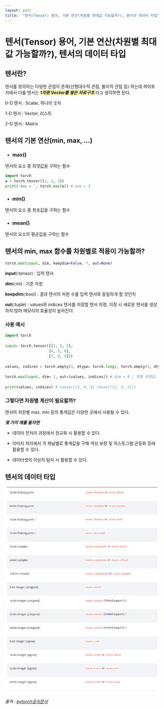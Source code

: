 ```yaml
---
layout: post
title:  "텐서(Tensor) 용어, 기본 연산(차원별 최대값 가능할까?), 텐서의 데이터 타입"
---
```


# 텐서(Tensor) 용어, 기본 연산(차원별 최대값 가능할까?), 텐서의 데이터 타입

## 텐서란?
텐서를 정의하는 다양한 관점이 존재(선형대수적 관점, 물리적 관점 등) 하는데 파이토치에서 다룰 텐서는
<span style="background-color:#fff5b1"> ***1차원 Vector를 쌓은 자료구조*** </span>라고 생각하면 된다.

0-D 텐서 : Scalar, 하나의 숫자

1-D 텐서 : Vector, 리스트

2-D 텐서 : Matrix

## 텐서의 기본 연산(min, max, ...)

- ### max()
텐서의 요소 중 최댓값을 구하는 함수
```python
import torch
a = torch.tensor([1, 2, 3])
print('max = ', torch.max(a)) # max = 3
```

- ### min()
텐서의 요소 중 최솟값을 구하는 함수

- ### mean()
텐서의 요소의 평균값을 구하는 함수

## 텐서의 min, max 함수를 차원별로 적용이 가능할까?

```python
torch.max(input, dim, keepdim=False, *, out=None)
```

**input**(:tensor) : 입력 텐서

**dim**(:int) : 기준 차원

**keepdim**(:bool) : 결과 텐서의 차원 수를 입력 텐서와 동일하게 할 것인지

**out**(:tuple) : values와 indices 텐서를 저장할 텐서 지정, 지정 시 새로운 텐서를 생성하지 않아
메모리의 효율성이 높아진다.

### 사용 예시
```python
import torch

input= torch.tensor([[1, 2, 3],
                    [4, 5, 6],
                    [7, 8, 9]])

values, indices = torch.empty(3, dtype= torch.long), torch.empty(3, dtype= torch.long)

torch.max(input, dim= 1, out=(values, indices)) # dim = 0 : 행별 최댓값, dim = 1 : 열별 최댓값

print(values, indices) # tensor([3, 6, 9] tensor([2, 2, 2]))
```

### 그렇다면 차원별 계산이 필요할까?

텐서의 차원별 max, min 등의 통계값은 다양한 곳에서 사용될 수 있다.

***몇 가지 예를 들자면***
- 데이터 전처리 과정에서 정규화 시 활용할 수 있다.

- 이미지 처리에서 각 채널별로 통계값을 구해 색상 보정 및 히스토그램 균등화 등에 활용할 수 있다.

- 데이터셋의 이상치 탐지 시 활용할 수 있다.

## 텐서의 데이터 타입

![data_type](../images/data%20type.PNG)
###### 출처 : [pytorch공식문서](https://pytorch.org/docs/stable/tensors.html)
